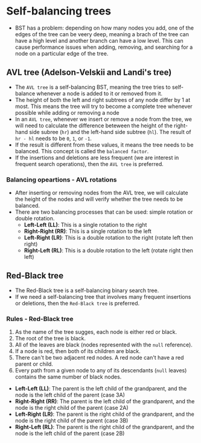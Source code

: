 # Self-balancing trees

- BST has a problem: depending on how many nodes you add, one of the edges of the tree can be veery deep, meaning a brach of the tree can have a high level and another branch can have a low level. This can cause performance issues when adding, removing, and searching for a node on a particular edge of the tree.

## AVL tree (Adelson-Velskii and Landi's tree)

- The `AVL tree` is a self-balancing BST, meaning the tree tries to self-balance whenever a node is added to it or removed from it.
- The height of both the left and right subtrees of any node differ by 1 at most. This means the tree will try to become a complete tree whenever possible while adding or removing a node
- In an `AVL tree`, whenever we insert or remove a node from the tree, we will need to calculate the difference beteween the height of the right-hand side subree (`hr`) and the left-hand side subtree (`hl`). The result of `hr - hl` needs to be `0`, `1`, or `-1`.
- If the result is different from these values, it means the tree needs to be balanced. This concept is called the `balanced factor`.
- If the insertions and deletions are less frequent (we are interest in frequent search operations), then the `AVL tree` is preferred.

### Balancing opeartions - AVL rotations

- After inserting or removing nodes from the AVL tree, we will calculate the height of the nodes and will verify whether the tree needs to be balanced.
- There are two balancing processes that can be used: simple rotation or double rotation.
  - **Left-Left (LL)**: This is a single rotation to the right
  - **Right-Right (RR)**: This is a single rotation to the left
  - **Left-Right (LR)**: This is a double rotation to the right (rotate left then right)
  - **Right-Left (RL)**: This is a double rotation to the left (rotate right then left)

## Red-Black tree

- The Red-Black tree is a self-balancing binary search tree.
- If we need a self-balancing tree that involves many frequent insertions or deletions, then the `Red-Black tree` is preferred.

### Rules - Red-Black tree

1. As the name of the tree sugges, each node is either red or black.
2. The root of the tree is black.
3. All of the leaves are black (nodes represented with the `null` reference).
4. If a node is red, then both of its children are black.
5. There can't be two adjacent red nodes. A red node can't have a red parent or child.
6. Every path from a given node to any of its descendants (`null` leaves) contains the same number of black nodes.

- **Left-Left (LL)**: The parent is the left child of the grandparent, and the node is the left child of the parent (case 3A)
- **Right-Right (RR)**: The parent is the left child of the grandparent, and the node is the right child of the parent (case 2A)
- **Left-Right (LR)**: The parent is the right child of the grandparent, and the node is the right child of the parent (case 3B)
- **Right-Left (RL)**: The parent is the right child of the grandparent, and the node is the left child of the parent (case 2B)
